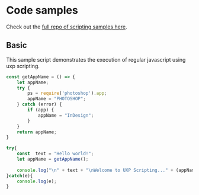 # Code samples

Check out the [full repo of scripting samples here](https://github.com/AdobeDocs/uxp-indesign/tree/main/src/pages/uxp-scripting-samples).

## Basic 
This sample script demonstrates the execution of regular javascript using uxp scripting. 
```js
const getAppName = () => {
    let appName;
    try {
        ps = require('photoshop').app;
        appName = "PHOTOSHOP";
    } catch (error) {
        if (app) {
            appName = "InDesign";
        }
    }
    return appName;
}

try{
    const  text = "Hello world!";
    let appName = getAppName();
    
    console.log("\n" + text + "\nWelcome to UXP Scripting..." + (appName ? "\nin\n" + appName : ""));
}catch(e){
    console.log(e);
}
```

